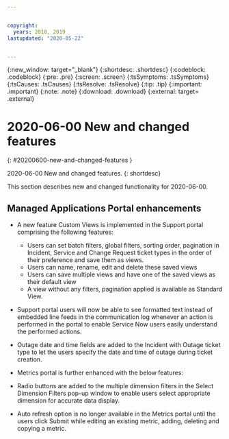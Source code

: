 ```yaml
---


copyright:
  years: 2018, 2019
lastupdated: "2020-05-22"


---
```


{:new_window: target="_blank"} 
{:shortdesc: .shortdesc} 
{:codeblock: .codeblock} 
{:pre: .pre} 
{:screen: .screen} 
{:tsSymptoms: .tsSymptoms} 
{:tsCauses: .tsCauses} 
{:tsResolve: .tsResolve} 
{:tip: .tip} 
{:important: .important} 
{:note: .note} 
{:download: .download} 
{:external: target= .external} 

# 2020-06-00 New and changed features
{: #20200600-new-and-changed-features } 

2020-06-00 New and changed features.
{: shortdesc} 

This section describes new and changed functionality for 2020-06-00.

## Managed Applications Portal enhancements
- A new feature Custom Views is implemented in the Support portal comprising the following features:
  - Users can set batch filters, global filters, sorting order, pagination in Incident, Service and Change Request ticket types in the order of their preference and save them as views.
  - Users can name, rename, edit and delete these saved views
  - Users can save multiple views and have one of the saved views as their default view
  - A view without any filters, pagination applied is available as Standard View. 

-	Support portal users will now be able to see formatted text instead of embedded line feeds in the communication log whenever an action is performed in the portal to enable Service Now users easily understand the performed actions. 

-	Outage date and time fields are added to the Incident with Outage ticket type to let the users specify the date and time of outage during ticket creation. 

-	Metrics portal is further enhanced with the below features:
 - Radio buttons are added to the multiple dimension filters in the Select Dimension Filters pop-up window to enable users select appropriate dimension for accurate data display.  
 - Auto refresh option is no longer available in the Metrics portal until the users click Submit while editing an existing metric, adding, deleting and copying a metric. 
